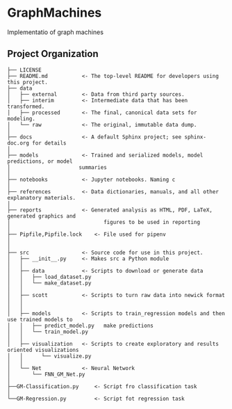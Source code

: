 GraphMachines
==============================

Implementatio of graph machines

Project Organization
------------

    ├── LICENSE
    ├── README.md          	<- The top-level README for developers using this project.
    ├── data
    │   ├── external       	<- Data from third party sources.
    │   ├── interim        	<- Intermediate data that has been transformed.
    │   ├── processed      	<- The final, canonical data sets for modeling.
    │   └── raw            	<- The original, immutable data dump.
    │
    ├── docs               	<- A default Sphinx project; see sphinx-doc.org for details
    │
    ├── models             	<- Trained and serialized models, model predictions, or model
    │			           summaries
    │
    ├── notebooks          	<- Jupyter notebooks. Naming c
    │
    ├── references         	<- Data dictionaries, manuals, and all other explanatory materials.
    │
    ├── reports            	<- Generated analysis as HTML, PDF, LaTeX, generated graphics and 
    │                              figures to be used in reporting
    │
    ├── Pipfile,Pipfile.lock    <- File used for pipenv 
    │ 
    │
    ├── src                	<- Source code for use in this project.
    │   ├── __init__.py    	<- Makes src a Python module
    │   │
    │   ├── data           	<- Scripts to download or generate data
    │   │   ├── load_dataset.py
    │   │   └── make_dataset.py
    │   │
    │   ├── scott       	<- Scripts to turn raw data into newick format
    │   │  
    │   │
    │   ├── models         	<- Scripts to train_regression models and then use trained models to
    │   │   ├── predict_model.py   make predictions
    │   │   └── train_model.py
    │   │
    │   ├── visualization  	<- Scripts to create exploratory and results oriented visualizations
    │   │      └── visualize.py
    │   │
    │   └── Net  	        <- Neural Network 
    │       └── FNN_GM_Net.py
    │
    ├──GM-Classification.py     <- Script fro classification task
    │
    └──GM-Regression.py         <- Script fot regression task



